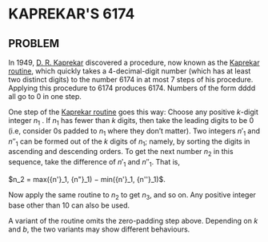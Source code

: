 # KAPREKAR'S 6174

## PROBLEM

In 1949, [D. R. Kaprekar](https://en.wikipedia.org/wiki/D._R._Kaprekar) discovered a procedure, now known as the [Kaprekar routine](https://en.wikipedia.org/wiki/Kaprekar%27s_routine), which quickly takes a 4-decimal-digit number (which has at least two distinct digits) to the number 6174 in at most 7 steps of his procedure. Applying this procedure to 6174 produces 6174. Numbers of the form dddd all go to 0 in one step. 

One step of the [Kaprekar routine](https://en.wikipedia.org/wiki/Kaprekar%27s_routine) goes this way: Choose any positive $k$-digit integer $n_1$ . If $n_1$ has fewer than $k$ digits, then take the leading digits to be 0 (i.e, consider 0s padded to $n_1$ where they don’t matter). Two integers ${n'}_1$ and ${n''}_1$ can be formed out of the $k$ digits of $n_1$; namely, by sorting the digits in ascending and descending orders. To get the next number $n_2$ in this sequence, take the difference of ${n'}_1$ and ${n''}_1$. That is, 

$n_2 = max({n'}_1, {n"}_1) − min({n'}_1, {n''}_1)$.

Now apply the same routine to $n_2$ to get $n_3$, and so on. Any positive integer base other than 10 can also be used.

A variant of the routine omits the zero-padding step above. Depending on $k$ and $b$, the two variants may show different behaviours.
